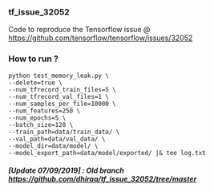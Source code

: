 ### tf_issue_32052


Code to reproduce the Tensorflow issue @ https://github.com/tensorflow/tensorflow/issues/32052


### How to run ?

```
python test_memory_leak.py \
--delete=true \
--num_tfrecord_train_files=5 \
--num_tfrecord_val_files=1 \
--num_samples_per_file=10000 \
--num_features=250 \
--num_epochs=5 \
--batch_size=128 \
--train_path=data/train_data/ \
--val_path=data/val_data/ \
--model_dir=data/model/ \
--model_export_path=data/model/exported/ |& tee log.txt
```

##### [Update 07/09/2019] : Old branch https://github.com/dhiraa/tf_issue_32052/tree/master

